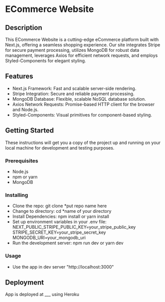 # ECommerce Website

## Description
This ECommerce Website is a cutting-edge eCommerce platform built with Next.js, offering a seamless shopping experience. Our site integrates Stripe for secure payment processing, utilizes MongoDB for robust data management, leverages Axios for efficient network requests, and employs Styled-Components for elegant styling.

## Features
- Next.js Framework: Fast and scalable server-side rendering.
- Stripe Integration: Secure and reliable payment processing.
- MongoDB Database: Flexible, scalable NoSQL database solution.
- Axios Network Requests: Promise-based HTTP client for the browser and Node.js.
- Styled-Components: Visual primitives for component-based styling.

## Getting Started

These instructions will get you a copy of the project up and running on your local machine for development and testing purposes.

### Prerequisites
- Node.js
- npm or yarn
- MongoDB

### Installing
- Clone the repo: git clone *put repo name here
- Change to directory: cd *name of your directory
- Install Dependencies: npm install or yarn install
- Set up environment variables in your .env file:
NEXT_PUBLIC_STRIPE_PUBLIC_KEY=your_stripe_public_key
STRIPE_SECRET_KEY=your_stripe_secret_key
MONGODB_URI=your_mongodb_uri
- Run the development server: npm run dev or yarn dev

### Usage
- Use the app in dev server "http://localhost:3000"

## Deployment
App is deployed at ___ using Heroku

